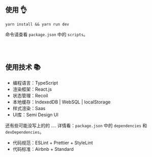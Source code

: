 <br />

## 使用 👌


```shell
yarn install && yarn run dev
```

命令请查看 `package.json` 中的 `scripts`。

<br />
<br />


## 使用技术 📚

- 编程语言：TypeScript
- 渲染框架：React.js
- 状态管理：Recoil
- 本地缓存：IndexedDB | WebSQL | localStorage
- 样式渲染：Saas
- UI库：Semi Design UI

还有些可能没写上的的 .... 详情看：`package.json` 中的 `dependencies` 和 `devDependencies`。

- 代码规范：ESLint + Prettier + StyleLint
- 代码标准：Airbnb + Standard
